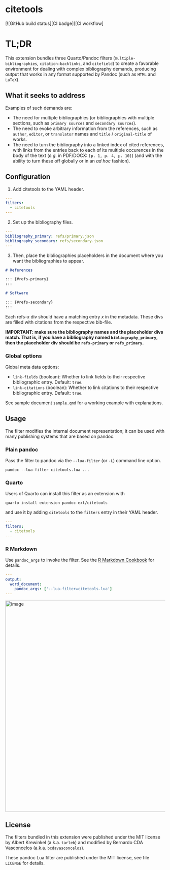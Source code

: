 # citetools

[![GitHub build status][CI badge]][CI workflow]

# TL;DR

This extension bundles three Quarto/Pandoc filters (`multiple-bibliographies`, `citation-backlinks`, and `citefield`) to create a favorable environment for dealing with complex bibliography demands, producing output that works in any format supported by Pandoc (such as `HTML` and `LaTeX`). 

## What it seeks to address

Examples of such demands are:

- The need for multiple bibliographies (or bibliographies with multiple sections, such as `primary sources` and `secondary sources`).
- The need to evoke arbitrary information from the references, such as `author`, `editor`, or `translator` names and `title` / `original-title` of works.
- The need to turn the bibliography into a linked index of cited references, with links from the entries back to each of its multiple occurences in the body of the text (*e.g.* in PDF/DOCX: `[p. 1, p. 4, p. 10]`) (and with the ability to turn these off globally or in an *ad hoc* fashion).


## Configuration

1. Add citetools to the YAML header.

```yaml
---
filters:
  - citetools
---
```

2. Set up the bibliography files.


```yaml
---
bibliography_primary: refs/primary.json
bibliography_secondary: refs/secondary.json
---
```

3. Then, place the bibliographies placeholders in the document where you want the bibliographies to appear.

``` markdown
# References

::: {#refs-primary}
:::

# Software

::: {#refs-secondary}
:::
```

Each refs-*x* div should have a matching entry *x* in the
metadata. These divs are filled with citations from the respective
bib-file.

**IMPORTANT: make sure the bibliography names and the placeholder divs match. That is, if you have a bibliography named `bibliography_primary`, then the placeholder div should be `refs-primary` or `refs_primary`.**

### Global options

Global meta data options:

- `link-fields` (boolean): Whether to link fields to their respective bibliographic entry. Default: `true`.
- `link-citations` (boolean): Whether to link citations to their respective bibliographic entry. Default: `true`.


See sample document `sample.qmd` for a working example with explanations.


Usage
------------------------------------------------------------------

The filter modifies the internal document representation; it can
be used with many publishing systems that are based on pandoc.

### Plain pandoc

Pass the filter to pandoc via the `--lua-filter` (or `-L`) command
line option.

    pandoc --lua-filter citetools.lua ...

### Quarto

Users of Quarto can install this filter as an extension with

    quarto install extension pandoc-ext/citetools

and use it by adding `citetools` to the `filters` entry
in their YAML header.

``` yaml
---
filters:
  - citetools
---
```

### R Markdown

Use `pandoc_args` to invoke the filter. See the [R Markdown
Cookbook](https://bookdown.org/yihui/rmarkdown-cookbook/lua-filters.html)
for details.

``` yaml
---
output:
  word_document:
    pandoc_args: ['--lua-filter=citetools.lua']
---
```


<img width="665" alt="image" src="https://user-images.githubusercontent.com/35749099/226091195-7b27f8a7-c802-4cbb-bac9-81265b7aed45.png">


License
------------------------------------------------------------------
The filters bundled in this extension were published under the MIT license by Albert Krewinkel (a.k.a. `tarleb`) and modified by Bernardo CDA Vasconcelos (a.k.a. `bcdavasconcelos`).

These pandoc Lua filter are published under the MIT license, see
file `LICENSE` for details.



